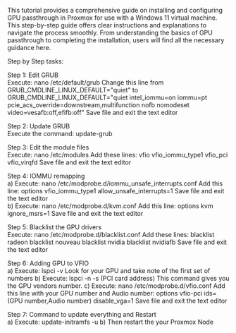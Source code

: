 This tutorial provides a comprehensive guide on installing and configuring GPU passthrough in Proxmox for use with a Windows 11 virtual machine. This step-by-step guide offers clear instructions and explanations to navigate the process smoothly. From understanding the basics of GPU passthrough to completing the installation, users will find all the necessary guidance here.

Step by Step tasks:

Step 1: Edit GRUB  
  Execute: nano /etc/default/grub 
     Change this line from 
   GRUB_CMDLINE_LINUX_DEFAULT="quiet"
     to 
   GRUB_CMDLINE_LINUX_DEFAULT="quiet intel_iommu=on iommu=pt pcie_acs_override=downstream,multifunction nofb nomodeset video=vesafb:off,efifb:off"
  Save file and exit the text editor  
   
Step 2: Update GRUB  
  Execute the command: update-grub 
   
Step 3: Edit the module files   
  Execute: nano /etc/modules 
     Add these lines: 
   vfio
   vfio_iommu_type1
   vfio_pci
   vfio_virqfd
  Save file and exit the text editor  
   
Step 4: IOMMU remapping  
 a) Execute: nano /etc/modprobe.d/iommu_unsafe_interrupts.conf 
     Add this line: 
   options vfio_iommu_type1 allow_unsafe_interrupts=1
     Save file and exit the text editor  
 b) Execute: nano /etc/modprobe.d/kvm.conf 
     Add this line: 
   options kvm ignore_msrs=1
  Save file and exit the text editor  
   
Step 5: Blacklist the GPU drivers  
  Execute: nano /etc/modprobe.d/blacklist.conf 
     Add these lines: 
   blacklist radeon
   blacklist nouveau
   blacklist nvidia
   blacklist nvidiafb
  Save file and exit the text editor  
   
Step 6: Adding GPU to VFIO  
 a) Execute: lspci -v 
     Look for your GPU and take note of the first set of numbers 
 b) Execute: lspci -n -s (PCI card address) 
   This command gives you the GPU vendors number.
 c) Execute: nano /etc/modprobe.d/vfio.conf 
     Add this line with your GPU number and Audio number: 
   options vfio-pci ids=(GPU number,Audio number) disable_vga=1
  Save file and exit the text editor  
   
Step 7: Command to update everything and Restart  
 a) Execute: update-initramfs -u 
 b) Then restart the your Proxmox Node